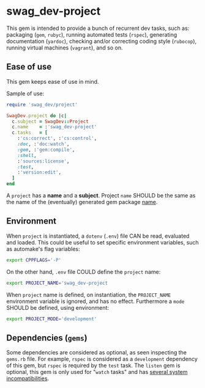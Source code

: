 # swag_dev-project

This gem is intended to provide a bunch of recurrent dev tasks, such as:
packaging (``gem``, ``rubyc``),
running automated tests (``rspec``),
generating documentation (``yardoc``),
checking and/or correcting coding style (``rubocop``),
running virtual machines (``vagrant``),
and so on.

## Ease of use

This gem keeps ease of use in mind.

Sample of use:

```ruby
require 'swag_dev/project'

SwagDev.project do |c|
  c.subject = SwagDev::Project
  c.name    = :'swag_dev-project'
  c.tasks   = [
    :'cs:correct', :'cs:control',
    :doc, :'doc:watch',
    :gem, :'gem:compile',
    :shell,
    :'sources:license',
    :test,
    :'version:edit',
  ]
end
```

A ``project`` has a __name__ and a __subject__.
Project ``name`` SHOULD be the same as the name of the (eventually) generated gem package [name][rubygems/specification#name].

## Environment

When ``project`` is instantiated,
a ``dotenv`` (``.env``) file CAN be read, evaluated and loaded.
This could be useful to set specific environment variables,
such as automake's flag variables:

```sh
export CPPFLAGS='-P'
```

On the other hand, ``.env`` file COULD define the ``project`` name:

```sh
export PROJECT_NAME='swag_dev-project
```

When ``project`` name is defined, on instantiation, the ``PROJECT_NAME``
environment variable is ignored, and has no effect.
Furthermore a ``mode`` SHOULD be defined, using environment:

```sh
export PROJECT_MODE='development'
```

## Dependencies (``gems``)

Some dependencies are considered as optional, as seen inspecting the
``gems.rb`` file.
For example, ``rspec`` is considered as a ``development`` dependency
of this gem, but ``rspec`` is required by the ``test`` task.
The ``listen`` gem is optional, this gem is only used for "``watch`` tasks"
and has [several system incompatibilities][guard/listen#issues-limitations].

[rubygems/specification#name]: http://guides.rubygems.org/specification-reference/#name
[guard/listen#issues-limitations]: https://github.com/guard/listen/blob/d43cbd510ef151b9365bb9c421ef62496260d3fa/README.md#issues--limitations
